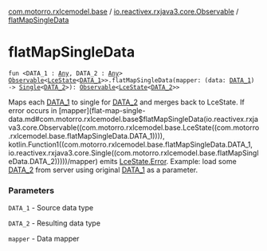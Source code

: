[com.motorro.rxlcemodel.base](../index.md) / [io.reactivex.rxjava3.core.Observable](index.md) / [flatMapSingleData](./flat-map-single-data.md)

# flatMapSingleData

`fun <DATA_1 : `[`Any`](https://kotlinlang.org/api/latest/jvm/stdlib/kotlin/-any/index.html)`, DATA_2 : `[`Any`](https://kotlinlang.org/api/latest/jvm/stdlib/kotlin/-any/index.html)`> `[`Observable`](http://reactivex.io/RxJava/3.x/javadoc/io/reactivex/rxjava3/core/Observable.html)`<`[`LceState`](../-lce-state/index.md)`<`[`DATA_1`](flat-map-single-data.md#DATA_1)`>>.flatMapSingleData(mapper: (data: `[`DATA_1`](flat-map-single-data.md#DATA_1)`) -> `[`Single`](http://reactivex.io/RxJava/3.x/javadoc/io/reactivex/rxjava3/core/Single.html)`<`[`DATA_2`](flat-map-single-data.md#DATA_2)`>): `[`Observable`](http://reactivex.io/RxJava/3.x/javadoc/io/reactivex/rxjava3/core/Observable.html)`<`[`LceState`](../-lce-state/index.md)`<`[`DATA_2`](flat-map-single-data.md#DATA_2)`>>`

Maps each [DATA_1](flat-map-single-data.md#DATA_1) to single for [DATA_2](flat-map-single-data.md#DATA_2) and merges back to LceState.
If error occurs in [mapper](flat-map-single-data.md#com.motorro.rxlcemodel.base$flatMapSingleData(io.reactivex.rxjava3.core.Observable((com.motorro.rxlcemodel.base.LceState((com.motorro.rxlcemodel.base.flatMapSingleData.DATA_1)))), kotlin.Function1((com.motorro.rxlcemodel.base.flatMapSingleData.DATA_1, io.reactivex.rxjava3.core.Single((com.motorro.rxlcemodel.base.flatMapSingleData.DATA_2)))))/mapper) emits [LceState.Error](../-lce-state/-error/index.md).
Example: load some [DATA_2](flat-map-single-data.md#DATA_2) from server using original [DATA_1](flat-map-single-data.md#DATA_1) as a parameter.

### Parameters

`DATA_1` - Source data type

`DATA_2` - Resulting data type

`mapper` - Data mapper